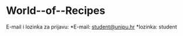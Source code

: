 # World--of--Recipes

E-mail i lozinka za prijavu:
    *E-mail: student@unipu.hr
    *lozinka: student
